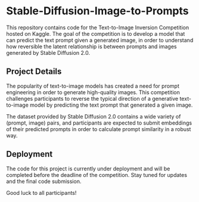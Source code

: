 # Stable-Diffusion-Image-to-Prompts

This repository contains code for the Text-to-Image Inversion Competition hosted on Kaggle. The goal of the competition is to develop a model that can predict the text prompt given a generated image, in order to understand how reversible the latent relationship is between prompts and images generated by Stable Diffusion 2.0.

## Project Details
The popularity of text-to-image models has created a need for prompt engineering in order to generate high-quality images. This competition challenges participants to reverse the typical direction of a generative text-to-image model by predicting the text prompt that generated a given image.

The dataset provided by Stable Diffusion 2.0 contains a wide variety of (prompt, image) pairs, and participants are expected to submit embeddings of their predicted prompts in order to calculate prompt similarity in a robust way.

## Deployment
The code for this project is currently under deployment and will be completed before the deadline of the competition. Stay tuned for updates and the final code submission.

Good luck to all participants!
